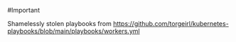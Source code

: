 #Important

Shamelessly stolen playbooks from https://github.com/torgeirl/kubernetes-playbooks/blob/main/playbooks/workers.yml
